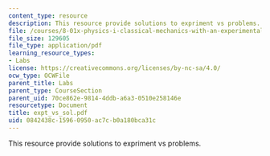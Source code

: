 ```yaml
---
content_type: resource
description: This resource provide solutions to expriment vs problems.
file: /courses/8-01x-physics-i-classical-mechanics-with-an-experimental-focus-fall-2002/0842438c15960950ac7cb0a180bca31c_expt_vs_sol.pdf
file_size: 129605
file_type: application/pdf
learning_resource_types:
- Labs
license: https://creativecommons.org/licenses/by-nc-sa/4.0/
ocw_type: OCWFile
parent_title: Labs
parent_type: CourseSection
parent_uid: 70ce862e-9814-4ddb-a6a3-0510e258146e
resourcetype: Document
title: expt_vs_sol.pdf
uid: 0842438c-1596-0950-ac7c-b0a180bca31c
---
```

This resource provide solutions to expriment vs problems.
